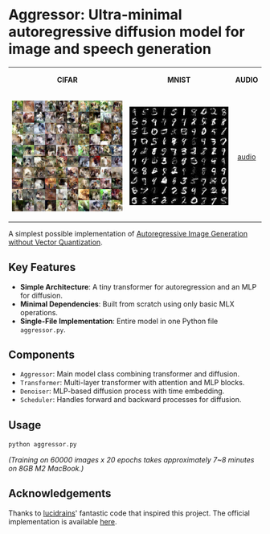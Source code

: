 # Aggressor: Ultra-minimal autoregressive diffusion model for image and speech generation

<table>
<tr>
<td align="center">

**CIFAR**

</td>
<td align="center">

**MNIST**

</td>
<td align="center">

**AUDIO**

</td>
</tr>
<tr>
<td align="center">

![cifar](https://raw.githubusercontent.com/JosefAlbers/Aggressor/main/assets/aggressor_cifar.png)

</td>
<td align="center">

![mnist](https://raw.githubusercontent.com/JosefAlbers/Aggressor/main/assets/aggressor_mnist.png)

</td>
<td align="center">

[audio](https://github.com/user-attachments/assets/89574625-2ec0-4aeb-884f-bf03e5a4aab0)

</td>
</tr>
</table>

A simplest possible implementation of [Autoregressive Image Generation without Vector Quantization](https://arxiv.org/abs/2406.11838).

## Key Features

- **Simple Architecture**: A tiny transformer for autoregression and an MLP for diffusion.
- **Minimal Dependencies**: Built from scratch using only basic MLX operations.
- **Single-File Implementation**: Entire model in one Python file `aggressor.py`.

## Components

- `Aggressor`: Main model class combining transformer and diffusion.
- `Transformer`: Multi-layer transformer with attention and MLP blocks.
- `Denoiser`: MLP-based diffusion process with time embedding.
- `Scheduler`: Handles forward and backward processes for diffusion.

## Usage

```zsh
python aggressor.py
```

*(Training on 60000 images x 20 epochs takes approximately 7~8 minutes on 8GB M2 MacBook.)*

## Acknowledgements

Thanks to [lucidrains](https://github.com/lucidrains/autoregressive-diffusion-pytorch)' fantastic code that inspired this project. The official implementation is available [here](https://github.com/LTH14/mar).

